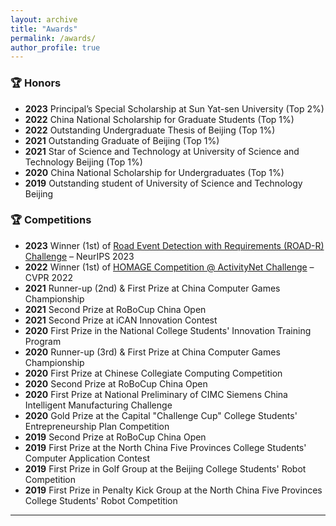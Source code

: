 ```yaml
---
layout: archive
title: "Awards"
permalink: /awards/
author_profile: true
---
```


### 🏆 Honors
- **2023** Principal’s Special Scholarship at Sun Yat-sen University (Top 2%)
- **2022** China National Scholarship for Graduate Students (Top 1%)
- **2022** Outstanding Undergraduate Thesis of Beijing (Top 1%)
- **2021** Outstanding Graduate of Beijing (Top 1%)
- **2021** Star of Science and Technology at University of Science and Technology Beijing (Top 1%)
- **2020** China National Scholarship for Undergraduates (Top 1%)
- **2019** Outstanding student of University of Science and Technology Beijing


### 🏆 Competitions
- **2023** Winner (1st) of [Road Event Detection with Requirements (ROAD-R) Challenge](https://sites.google.com/view/road-r/winners) – NeurIPS 2023
- **2022** Winner (1st) of [HOMAGE Competition @ ActivityNet Challenge](https://youtu.be/KK3SPK6iueE?si=hrFZzSABNyrrL6jF&t=1727) – CVPR 2022
- **2021** Runner-up (2nd) & First Prize at China Computer Games Championship
- **2021** Second Prize at RoBoCup China Open
- **2021** Second Prize at iCAN Innovation Contest
- **2020** First Prize in the National College Students' Innovation Training Program
- **2020** Runner-up (3rd) & First Prize at China Computer Games Championship
- **2020** First Prize at Chinese Collegiate Computing Competition
- **2020** Second Prize at RoBoCup China Open
- **2020** First Prize at National Preliminary of CIMC Siemens China Intelligent Manufacturing Challenge
- **2020** Gold Prize at the Capital "Challenge Cup" College Students' Entrepreneurship Plan Competition
- **2019** Second Prize at RoBoCup China Open
- **2019** First Prize at the North China Five Provinces College Students' Computer Application Contest
- **2019** First Prize in Golf Group at the Beijing College Students' Robot Competition
- **2019** First Prize in Penalty Kick Group at the North China Five Provinces College Students' Robot Competition




------

<!-- {% if author.googlescholar %}
  You can also find my articles on <u><a href="{{author.googlescholar}}">my Google Scholar profile</a>.</u>
{% endif %}

{% include base_path %}

{% for post in site.publications reversed %}
  {% include archive-single.html %}
{% endfor %} -->
